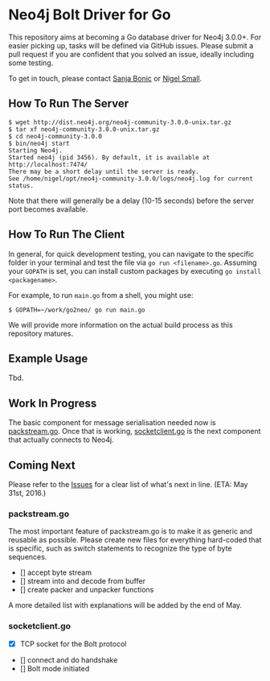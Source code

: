 # Neo4j Bolt Driver for Go

This repository aims at becoming a Go database driver for Neo4j 3.0.0+. For easier picking up, tasks will be defined via GitHub issues. Please submit a pull request if you are confident that you solved an issue, ideally including some testing.

To get in touch, please contact [Sanja Bonic](mailto:sanja@go2neo.org) or [Nigel Small](mailto:nigel@go2neo.org).

## How To Run The Server
```
$ wget http://dist.neo4j.org/neo4j-community-3.0.0-unix.tar.gz
$ tar xf neo4j-community-3.0.0-unix.tar.gz
$ cd neo4j-community-3.0.0
$ bin/neo4j start
Starting Neo4j.
Started neo4j (pid 3456). By default, it is available at http://localhost:7474/
There may be a short delay until the server is ready.
See /home/nigel/opt/neo4j-community-3.0.0/logs/neo4j.log for current status.
```

Note that there will generally be a delay (10-15 seconds) before the server port becomes available.

## How To Run The Client
In general, for quick development testing, you can navigate to the specific folder in your terminal and test the file via `go run <filename>.go`. Assuming your `GOPATH` is set, you can install custom packages by executing `go install <packagename>`.

For example, to run `main.go` from a shell, you might use:

```
$ GOPATH=~/work/go2neo/ go run main.go
```

We will provide more information on the actual build process as this repository matures.

## Example Usage
Tbd.

## Work In Progress
The basic component for message serialisation needed now is [packstream.go](src/github.com/nigelsmall/go2neo/packstream/packstream.go). Once that is working, [socketclient.go](src/github.com/nigelsmall/go2neo/bolt/socketclient.go) is the next component that actually connects to Neo4j.

## Coming Next
Please refer to the [Issues](https://github.com/nigelsmall/go2neo/issues) for a clear list of what's next in line. (ETA: May 31st, 2016.)

### packstream.go
The most important feature of packstream.go is to make it as generic and reusable as possible. Please create new files for everything hard-coded that is specific, such as switch statements to recognize the type of byte sequences.

* [] accept byte stream
* [] stream into and decode from buffer
* [] create packer and unpacker functions

A more detailed list with explanations will be added by the end of May.

### socketclient.go
* [x] TCP socket for the Bolt protocol
* [] connect and do handshake
* [] Bolt mode initiated
